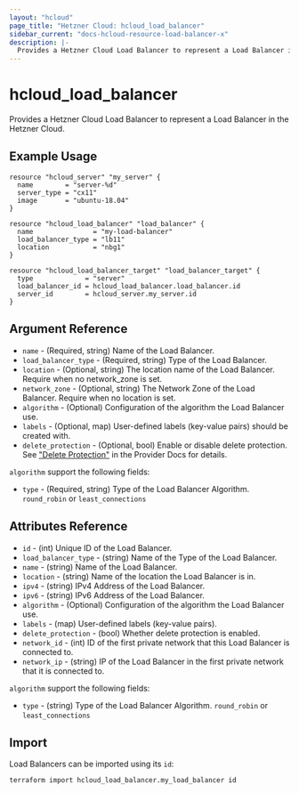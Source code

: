 ```yaml
---
layout: "hcloud"
page_title: "Hetzner Cloud: hcloud_load_balancer"
sidebar_current: "docs-hcloud-resource-load-balancer-x"
description: |-
  Provides a Hetzner Cloud Load Balancer to represent a Load Balancer in the Hetzner Cloud.
---
```


# hcloud_load_balancer

Provides a Hetzner Cloud Load Balancer to represent a Load Balancer in the Hetzner Cloud.

## Example Usage

```hcl
resource "hcloud_server" "my_server" {
  name        = "server-%d"
  server_type = "cx11"
  image       = "ubuntu-18.04"
}

resource "hcloud_load_balancer" "load_balancer" {
  name               = "my-load-balancer"
  load_balancer_type = "lb11"
  location           = "nbg1"
}

resource "hcloud_load_balancer_target" "load_balancer_target" {
  type             = "server"
  load_balancer_id = hcloud_load_balancer.load_balancer.id
  server_id        = hcloud_server.my_server.id
}
```

## Argument Reference

- `name` - (Required, string) Name of the Load Balancer.
- `load_balancer_type` - (Required, string) Type of the Load Balancer.
- `location` - (Optional, string) The location name of the Load Balancer. Require when no network_zone is set.
- `network_zone` - (Optional, string) The Network Zone of the Load Balancer. Require when no location is set.
- `algorithm` - (Optional) Configuration of the algorithm the Load Balancer use.
- `labels` - (Optional, map) User-defined labels (key-value pairs) should be created with.
- `delete_protection` - (Optional, bool) Enable or disable delete protection. See ["Delete Protection"](../index.html.markdown#delete-protection) in the Provider Docs for details.

`algorithm` support the following fields:
- `type` - (Required, string) Type of the Load Balancer Algorithm. `round_robin` or `least_connections`

## Attributes Reference

- `id` - (int) Unique ID of the Load Balancer.
- `load_balancer_type` - (string) Name of the Type of the Load Balancer.
- `name` - (string) Name of the Load Balancer.
- `location` - (string) Name of the location the Load Balancer is in.
- `ipv4` - (string) IPv4 Address of the Load Balancer.
- `ipv6` - (string) IPv6 Address of the Load Balancer.
- `algorithm` - (Optional) Configuration of the algorithm the Load Balancer use.
- `labels` - (map) User-defined labels (key-value pairs).
- `delete_protection` - (bool) Whether delete protection is enabled.
- `network_id` - (int) ID of the first private network that this Load Balancer is connected to.
- `network_ip` - (string) IP of the Load Balancer in the first private network that it is connected to.

`algorithm` support the following fields:
- `type` - (string) Type of the Load Balancer Algorithm. `round_robin` or `least_connections`

## Import

Load Balancers can be imported using its `id`:

```
terraform import hcloud_load_balancer.my_load_balancer id
```
